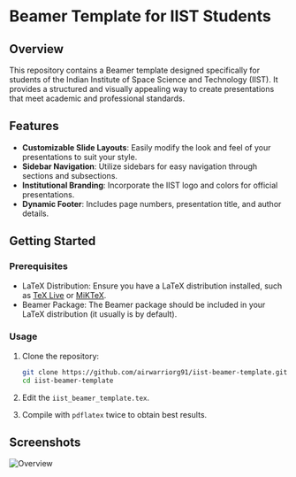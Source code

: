 # Beamer Template for IIST Students

## Overview

This repository contains a Beamer template designed specifically for students of the Indian Institute of Space Science and Technology (IIST). It provides a structured and visually appealing way to create presentations that meet academic and professional standards.

## Features

- **Customizable Slide Layouts**: Easily modify the look and feel of your presentations to suit your style.
- **Sidebar Navigation**: Utilize sidebars for easy navigation through sections and subsections.
- **Institutional Branding**: Incorporate the IIST logo and colors for official presentations.
- **Dynamic Footer**: Includes page numbers, presentation title, and author details.

## Getting Started

### Prerequisites

- LaTeX Distribution: Ensure you have a LaTeX distribution installed, such as [TeX Live](https://www.tug.org/texlive/) or [MiKTeX](https://miktex.org/).
- Beamer Package: The Beamer package should be included in your LaTeX distribution (it usually is by default).

### Usage

1. Clone the repository:

   ```bash
   git clone https://github.com/airwarriorg91/iist-beamer-template.git
   cd iist-beamer-template

2. Edit the `iist_beamer_template.tex`.
3. Compile with `pdflatex` twice to obtain best results.

## Screenshots

![Overview](sample.jpeg)

